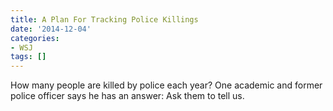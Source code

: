 ```yaml
---
title: A Plan For Tracking Police Killings
date: '2014-12-04'
categories:
- WSJ
tags: []
---
```

How many people are killed by police each year? One academic and former police officer says he has an answer: Ask them to tell us.